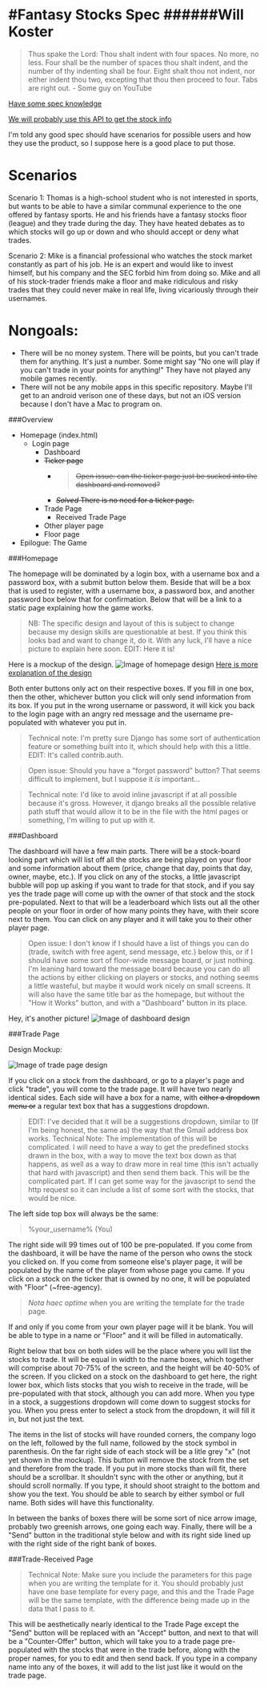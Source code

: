 #Fantasy Stocks Spec
######Will Koster
=========
> Thus spake the Lord: Thou shalt indent with four spaces. No more, no less. Four shall be the number of spaces thou shalt indent, and the number of thy indenting shall be four. Eight shalt thou not indent, nor either indent thou two, excepting that thou then proceed to four. Tabs are right out. - Some guy on YouTube

[Have some spec knowledge](http://www.joelonsoftware.com/articles/fog0000000035.html)

[We will probably use this API to get the stock info](http://dev.markitondemand.com/)

I'm told any good spec should have scenarios for possible users and how they use the product, so I suppose here is a good place to put those.

Scenarios
==========
Scenario 1: Thomas is a high-school student who is not interested in sports, but wants to be able to have a similar communal experience to the one offered by fantasy sports. He and his friends have a fantasy stocks floor (league) and they trade during the day. They have heated debates as to which stocks will go up or down and who should accept or deny what trades.

Scenario 2: Mike is a financial professional who watches the stock market constantly as part of his job. He is an expert and would like to invest himself, but his company and the SEC forbid him from doing so. Mike and all of his stock-trader friends make a floor and make ridiculous and risky trades that they could never make in real life, living vicariously through their usernames.

Nongoals:
========
+ There will be no money system. There will be points, but you can't trade them for anything. It's just a number. Some might say "No one will play if you can't trade in your points for anything!" They have not played any mobile games recently.
+ There will not be any mobile apps in this specific repository. Maybe I'll get to an android verison one of these days, but not an iOS version because I don't have a Mac to program on.

###Overview
+ Homepage (index.html)
  + Login page
    + Dashboard
    + <strike>Ticker page
	  + >Open issue: can the ticker page just be sucked into the dashboard and removed?
	  + *Solved* There is no need for a ticker page.</strike>
    + Trade Page
      + Received Trade Page
    + Other player page
    + Floor page
+ Epilogue: The Game

###Homepage

The homepage will be dominated by a login box, with a username box and a password box, with a submit button below them. Beside that will be a box that is used to register, with a username box, a password box, and another password box below that for confirmation. Below that will be a link to a static page explaining how the game works.

> NB: The specific design and layout of this is subject to change because my design skills are questionable at best. If you think this looks bad and want to change it, do it. With any luck, I'll have a nice picture to explain here soon. EDIT: Here it is!

Here is a mockup of the design.
![Image of homepage design](specResources/homepageDesign.png "Homepage")
[Here is more explanation of the design](specResources/homepage.png "Homepage")

Both enter buttons only act on their respective boxes. If you fill in one box, then the other, whichever button you click will only send information from its box. If you put in the wrong username or password, it will kick you back to the login page with an angry red message and the username pre-populated with whatever you put in.
>Technical note: I'm pretty sure Django has some sort of authentication feature or something built into it, which should help with this a little.
EDIT: It's called contrib.auth.

>Open issue: Should you have a "forgot password" button? That seems difficult to implement, but I suppose it *is* important...

>Technical note: I'd like to avoid inline javascript if at all possible because it's gross. However, it django breaks all the possible relative path stuff that would allow it to be in the file with the html pages or something, I'm willing to put up with it.

###Dashboard

The dashboard will have a few main parts. There will be a stock-board looking part which will list off all the stocks are being played on your floor and some information about them (price, change that day, points that day, owner, maybe, etc.). If you click on any of the stocks, a little javascript bubble will pop up asking if you want to trade for that stock, and if you say yes the trade page will come up with the owner of that stock and the stock pre-populated. Next to that will be a leaderboard which lists out all the other people on your floor in order of how many points they have, with their score next to them. You can click on any player and it will take you to their other player page.
>Open issue: I don't know if I should have a list of things you can do (trade, switch with free agent, send message, etc.) below this, or if I should have some sort of floor-wide message board, or just nothing. I'm leaning hard toward the message board because you can do all the actions by either clicking on players or stocks, and nothing seems a little wasteful, but maybe it would work nicely on small screens.
It will also have the same title bar as the homepage, but without the "How it Works" button, and with a "Dashboard" button in its place.

Hey, it's another picture!
![Image of dashboard design](specResources/dashboardDesign.png "Dashboard")

###Trade Page

Design Mockup:

![Image of trade page design](specResources/tradePageDesign.png "Trade Page")

If you click on a stock from the dashboard, or go to a player's page and click "trade", you will come to the trade page. It will have two nearly identical sides. Each side will have a box for a name, with <strike>either a dropdown menu or</strike> a regular text box that has a suggestions dropdown.
>EDIT: I've decided that it will be a suggestions dropdown, similar to (If I'm being honest, the same as) the way that the Gmail address box works.
>Technical Note: The implementation of this will be complicated. I will need to have a way to get the predefined stocks drawn in the box, with a way to move the text box down as that happens, as well as a way to draw more in real time (this isn't actually that hard with javascript) and then send them back. This will be the complicated part. If I can get some way for the javascript to send the http request so it can include a list of some sort with the stocks, that would be nice.

The left side top box will always be the same:
>%your_username% (You)

The right side will 99 times out of 100 be pre-populated. If you come from the dashboard, it will be have the name of the person who owns the stock you clicked on. If you come from someone else's player page, it will be populated by the name of the player from whose page you came. If you click on a stock on the ticker that is owned by no one, it will be populated with "Floor" (~free-agency).

>*Nota haec optime* when you are writing the template for the trade page.

If and only if you come from your own player page will it be blank. You will be able to type in a name or "Floor" and it will be filled in automatically.

Right below that box on both sides will be the place where you will list the stocks to trade. It will be equal in width to the name boxes, which together will comprise about 70-75% of the screen, and the height will be 40-50% of the screen. If you clicked on a stock on the dashboard to get here, the right lower box, which lists stocks that you wish to receive in the trade, will be pre-populated with that stock, although you can add more. When you type in a stock, a suggestions dropdown will come down to suggest stocks for you. When you press enter to select a stock from the dropdown, it will fill it in, but not just the text.

The items in the list of stocks will have rounded corners, the company logo on the left, followed by the full name, followed by the stock symbol in parenthesis. On the far right side of each stock will be a litle grey "x" (not yet shown in the mockup). This button will remove the stock from the set and therefore from the trade. If you put in more stocks than will fit, there should be a scrollbar. It shouldn't sync with the other or anything, but it should scroll normally. If you type, it should shoot straight to the bottom and show you the text. You should be able to search by either symbol or full name. Both sides will have this functionality.

In between the banks of boxes there will be some sort of nice arrow image, probably two greenish arrows, one going each way. Finally, there will be a "Send" button in the traditional style below and with its right side lined up with the right side of the right bank of boxes.

###Trade-Received Page

>Technical Note: Make sure you include the parameters for this page when you are writing the template for it. You should probably just have one base template for every page, and this and the Trade Page will be the same template, with the difference being made up in the data that I pass to it.

This will be aesthetically nearly identical to the Trade Page except the "Send" button will be replaced with an "Accept" button, and next to that will be a "Counter-Offer" button, which will take you to a trade page pre-populated with the stocks that were in the trade before, along with the proper names, for you to edit and then send back. If you type in a company name into any of the boxes, it will add to the list just like it would on the trade page.
